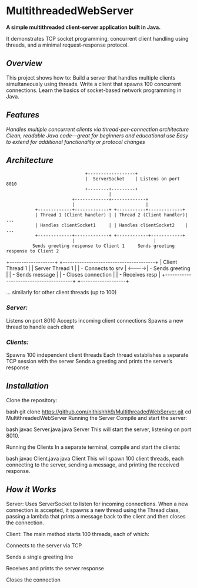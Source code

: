 # **MultithreadedWebServer**
 
**A simple multithreaded client-server application built in Java.**

It demonstrates TCP socket programming, concurrent client handling using threads, and a minimal request-response protocol.



## *Overview*
This project shows how to:
Build a server that handles multiple clients simultaneously using threads.
Write a client that spawns 100 concurrent connections.
Learn the basics of socket-based network programming in Java.

## *Features*
*Handles multiple concurrent clients via thread-per-connection architecture
Clean, readable Java code—great for beginners and educational use
Easy to extend for additional functionality or protocol changes*

## *Architecture*


                                  +------------------+
                                  |  ServerSocket    | Listens on port 8010
                                  +--------+---------+
                                           |
                             +-------------+-------------+
                             |                           |
               +-------------+-------------+ +-----------+-------------+
               | Thread 1 (Client handler) | | Thread 2 (Client handler)| ...
               | Handles clientSocket1     | | Handles clientSocket2    | ...
               +-------------+-------------+ +------------+------------+
                             |                              |
              Sends greeting response to Client 1     Sends greeting response to Client 2

+-------------------+       +---------------------------------------+
| Client Thread 1   |       | Server Thread 1                       |
| - Connects to srv | <---->| - Sends greeting                     |
| - Sends message   |       | - Closes connection                  |
| - Receives resp   |       +---------------------------------------+
+-------------------+

... similarly for other client threads (up to 100)



### *Server:*

Listens on port 8010
Accepts incoming client connections
Spawns a new thread to handle each client

### *Clients:*
Spawns 100 independent client threads
Each thread establishes a separate TCP session with the server
Sends a greeting and prints the server’s response


## *Installation*
Clone the repository:

bash
git clone https://github.com/nithishhh9/MultithreadedWebServer.git
cd MultithreadedWebServer
Running the Server
Compile and start the server:

bash
javac Server.java
java Server
This will start the server, listening on port 8010.

Running the Clients
In a separate terminal, compile and start the clients:

bash
javac Client.java
java Client
This will spawn 100 client threads, each connecting to the server, sending a message, and printing the received response.

## *How it Works*
Server:
Uses ServerSocket to listen for incoming connections. When a new connection is accepted, it spawns a new thread using the Thread class, passing a lambda that prints a message back to the client and then closes the connection.

Client:
The main method starts 100 threads, each of which:

Connects to the server via TCP

Sends a single greeting line

Receives and prints the server response

Closes the connection



